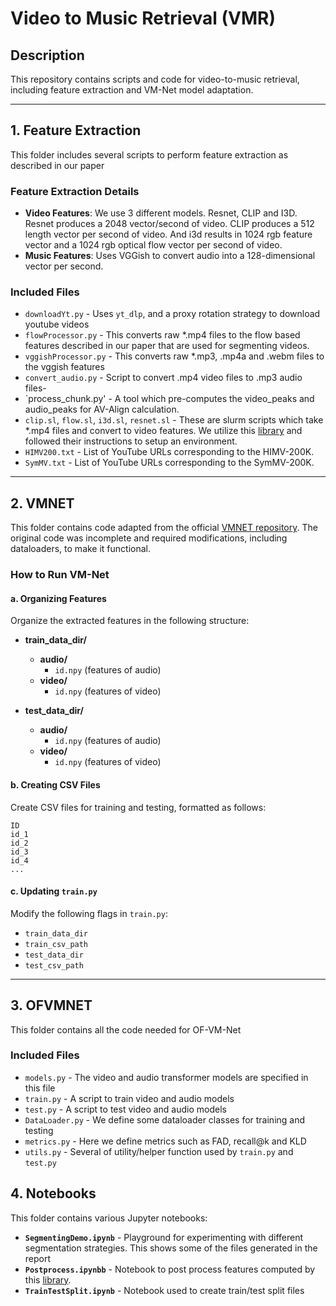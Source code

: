 # Video to Music Retrieval (VMR)

## Description  
This repository contains scripts and code for video-to-music retrieval, including feature extraction and VM-Net model adaptation.

---

## 1. Feature Extraction  
This folder includes several scripts to perform feature extraction as described in our paper

### **Feature Extraction Details**  
- **Video Features**: We use 3 different models.  Resnet, CLIP and I3D.  Resnet produces a 2048 vector/second of video.  CLIP produces a 512 length vector per second of video.  And i3d results in 1024 rgb feature vector and a 1024 rgb optical flow vector per second of video.
- **Music Features**: Uses VGGish to convert audio into a 128-dimensional vector per second.  

### **Included Files**  
- `downloadYt.py` - Uses `yt_dlp`, and a proxy rotation strategy to download youtube videos
- `flowProcessor.py` - This converts raw *.mp4 files to the flow based features described in our paper that are used for segmenting videos.
- `vggishProcessor.py` - This converts raw *.mp3, .mp4a and .webm files to the vggish features
- `convert_audio.py` - Script to convert .mp4 video files to .mp3 audio files-
- `process_chunk.py' - A tool which pre-computes the video_peaks and audio_peaks for AV-Align calculation.
- `clip.sl`, `flow.sl`, `i3d.sl`, `resnet.sl` - These are slurm scripts which take *.mp4 files and convert to video features.  We utilize this [library](https://v-iashin.github.io/video_features/) and followed their instructions to setup an environment.
- `HIMV200.txt` - List of YouTube URLs corresponding to the HIMV-200K.
- `SymMV.txt` - List of YouTube URLs corresponding to the SymMV-200K.

---

## 2. VMNET  
This folder contains code adapted from the official [VMNET repository](https://github.com/csehong/VM-NET). The original code was incomplete and required modifications, including dataloaders, to make it functional.  

### **How to Run VM-Net**  

#### **a. Organizing Features**  
Organize the extracted features in the following structure:  

- **train_data_dir/**  
  - **audio/**  
    - `id.npy` (features of audio)  
  - **video/**  
    - `id.npy` (features of video)  

- **test_data_dir/**  
  - **audio/**  
    - `id.npy` (features of audio)  
  - **video/**  
    - `id.npy` (features of video)  


#### **b. Creating CSV Files**  
Create CSV files for training and testing, formatted as follows:  

```
ID
id_1
id_2
id_3
id_4
...
```

#### **c. Updating `train.py`**  
Modify the following flags in `train.py`:  
- `train_data_dir`  
- `train_csv_path`  
- `test_data_dir`  
- `test_csv_path`  

---

## 3. OFVMNET
This folder contains all the code needed for OF-VM-Net
### **Included Files**  
- `models.py` - The video and audio transformer models are specified in this file
- `train.py` - A script to train video and audio models
- `test.py` - A script to test video and audio models
- `DataLoader.py` - We define some dataloader classes for training and testing
- `metrics.py` - Here we define metrics such as FAD, recall@k and KLD
- `utils.py` - Several of utility/helper function used by `train.py` and `test.py`


## 4. Notebooks  
This folder contains various Jupyter notebooks:  

- **`SegmentingDemo.ipynb`** - Playground for experimenting with different segmentation strategies.  This shows some of the files generated in the report 
- **`Postprocess.ipynbb`** - Notebook to post process features computed by this [library](https://v-iashin.github.io/video_features/).
- **`TrainTestSplit.ipynb`** - Notebook used to create train/test split files  
